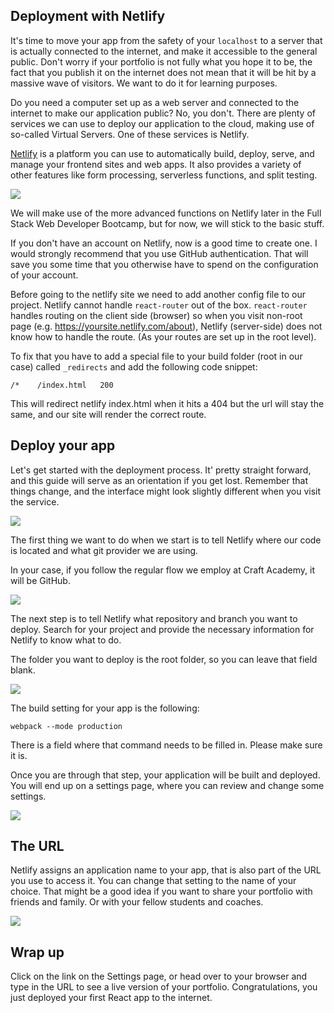 ## Deployment with Netlify

It's time to move your app from the safety of your `localhost` to a server that is actually connected to the internet, and make it accessible to the general public. Don't worry if your portfolio is not fully what you hope it to be, the fact that you publish it on the internet does not mean that it will be hit by a massive wave of visitors. We want to do it for learning purposes.

Do you need a computer set up as a web server and connected to the internet to make our application public? No, you don't. There are plenty of services we can use to deploy our application to the cloud, making use of so-called Virtual Servers. One of these services is Netlify.

[Netlify](https://www.netlify.com/) is a platform you can use to automatically build, deploy, serve, and manage your frontend sites and web apps. It also provides a variety of other features like form processing, serverless functions, and split testing.

![](https://github.com/CraftAcademyLabs/ca_course/raw/master/week3/portfolio_challenge/assets/01_netlify_landing_page.png)

We will make use of the more advanced functions on Netlify later in the Full Stack Web Developer Bootcamp, but for now, we will stick to the basic stuff.

If you don't have an account on Netlify, now is a good time to create one. I would strongly recommend that you use GitHub authentication. That will save you some time that you otherwise have to spend on the configuration of your account.

Before going to the netlify site we need to add another config file to our project. Netlify cannot handle `react-router` out of the box. `react-router` handles routing on the client side (browser) so when you visit non-root page (e.g. https://yoursite.netlify.com/about), Netlify (server-side) does not know how to handle the route.
(As your routes are set up in the root level).

To fix that you have to add a special file to your build folder (root in our case) called `_redirects` and add the following code snippet:

```
/*    /index.html   200
```

This will redirect netlify index.html when it hits a 404 but the url will stay the same, and our site will render the correct route.


## Deploy your app

Let's get started with the deployment process. It' pretty straight forward, and this guide will serve as an orientation if you get lost. Remember that things change, and the interface might look slightly different when you visit the service.


![](https://github.com/CraftAcademyLabs/ca_course/raw/master/week3/portfolio_challenge/assets/02_netlify_create_new_app.png)

The first thing we want to do when we start is to tell Netlify where our code is located and what git provider we are using.

In your case, if you follow the regular flow we employ at Craft Academy, it will be GitHub.

![](https://github.com/CraftAcademyLabs/ca_course/raw/master/week3/portfolio_challenge/assets/03_netlify_select_repo_source.png)

The next step is to tell Netlify what repository and branch you want to deploy. Search for your project and provide the necessary information for Netlify to know what to do.

The folder you want to deploy is the root folder, so you can leave that field blank.

![](https://github.com/CraftAcademyLabs/ca_course/raw/master/week3/portfolio_challenge/assets/04_netlify_select_gh_repo.png)

The build setting for your app is the following:

```
webpack --mode production
```

There is a field where that command needs to be filled in. Please make sure it is.

Once you are through that step, your application will be built and deployed. You will end up on a settings page, where you can review and change some settings.

![](https://github.com/CraftAcademyLabs/ca_course/raw/master/week3/portfolio_challenge/assets/05_netlify_review_settings.png)

## The URL

Netlify assigns an application name to your app, that is also part of the URL you use to access it. You can change that setting to the name of your choice. That might be a good idea if you want to share your portfolio with friends and family. Or with your fellow students and coaches.

![](https://github.com/CraftAcademyLabs/ca_course/raw/master/week3/portfolio_challenge/assets/06_netlify_change_app_name.png)

## Wrap up

Click on the link on the Settings page, or head over to your browser and type in the URL to see a live version of your portfolio. Congratulations, you just deployed your first React app to the internet.
